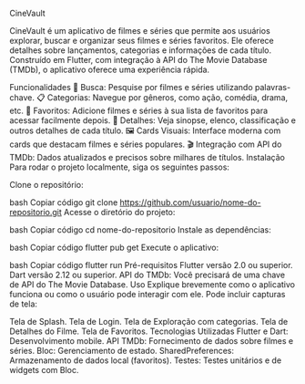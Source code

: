 CineVault

CineVault é um aplicativo de filmes e séries que permite aos usuários explorar, buscar e organizar seus filmes e séries favoritos. Ele oferece detalhes sobre lançamentos, categorias e informações de cada título. Construído em Flutter, com integração à API do The Movie Database (TMDb), o aplicativo oferece uma experiência rápida.

Funcionalidades
🌟 Busca: Pesquise por filmes e séries utilizando palavras-chave.
📋 Categorias: Navegue por gêneros, como ação, comédia, drama, etc.
💖 Favoritos: Adicione filmes e séries à sua lista de favoritos para acessar facilmente depois.
📜 Detalhes: Veja sinopse, elenco, classificação e outros detalhes de cada título.
🖼️ Cards Visuais: Interface moderna com cards que destacam filmes e séries populares.
🎬 Integração com API do TMDb: Dados atualizados e precisos sobre milhares de títulos.
Instalação
Para rodar o projeto localmente, siga os seguintes passos:

Clone o repositório:

bash
Copiar código
git clone https://github.com/usuario/nome-do-repositorio.git
Acesse o diretório do projeto:

bash
Copiar código
cd nome-do-repositorio
Instale as dependências:

bash
Copiar código
flutter pub get
Execute o aplicativo:

bash
Copiar código
flutter run
Pré-requisitos
Flutter versão 2.0 ou superior.
Dart versão 2.12 ou superior.
API do TMDb: Você precisará de uma chave de API do The Movie Database.
Uso
Explique brevemente como o aplicativo funciona ou como o usuário pode interagir com ele. Pode incluir capturas de tela:

Tela de Splash.
Tela de Login.
Tela de Exploração com categorias.
Tela de Detalhes do Filme.
Tela de Favoritos.
Tecnologias Utilizadas
Flutter e Dart: Desenvolvimento mobile.
API TMDb: Fornecimento de dados sobre filmes e séries.
Bloc: Gerenciamento de estado.
SharedPreferences: Armazenamento de dados local (favoritos).
Testes: Testes unitários e de widgets com Bloc.
